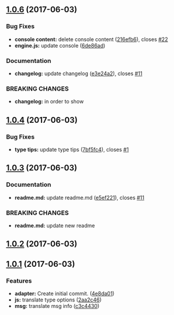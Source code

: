 <a name="1.0.6"></a>
## [1.0.6](https://github.com/blog-lyn/cz-conventional-changelog/compare/1.0.4...v1.0.6) (2017-06-03)


### Bug Fixes

* **console content:** delete console content ([216efb6](https://github.com/blog-lyn/cz-conventional-changelog/commit/216efb6)), closes [#22](https://github.com/blog-lyn/cz-conventional-changelog/issues/22)
* **engine.js:** update console ([6de86ad](https://github.com/blog-lyn/cz-conventional-changelog/commit/6de86ad))


### Documentation

* **changelog:** update changelog ([e3e24a2](https://github.com/blog-lyn/cz-conventional-changelog/commit/e3e24a2)), closes [#11](https://github.com/blog-lyn/cz-conventional-changelog/issues/11)


### BREAKING CHANGES

* **changelog:** in order to show



<a name="1.0.4"></a>
## [1.0.4](https://github.com/blog-lyn/cz-conventional-changelog/compare/1.0.3...1.0.4) (2017-06-03)


### Bug Fixes

* **type tips:** update type tips ([7bf5fc4](https://github.com/blog-lyn/cz-conventional-changelog/commit/7bf5fc4)), closes [#1](https://github.com/blog-lyn/cz-conventional-changelog/issues/1)



<a name="1.0.3"></a>
## [1.0.3](https://github.com/blog-lyn/cz-conventional-changelog/compare/1.0.2...1.0.3) (2017-06-03)


### Documentation

* **readme.md:** update readme.md ([e5ef221](https://github.com/blog-lyn/cz-conventional-changelog/commit/e5ef221)), closes [#11](https://github.com/blog-lyn/cz-conventional-changelog/issues/11)


### BREAKING CHANGES

* **readme.md:** update new readme



<a name="1.0.2"></a>
## [1.0.2](https://github.com/blog-lyn/cz-conventional-changelog/compare/1.0.1...1.0.2) (2017-06-03)



<a name="1.0.1"></a>
## [1.0.1](https://github.com/blog-lyn/cz-conventional-changelog/compare/4e8da01...1.0.1) (2017-06-03)


### Features

* **adapter:** Create initial commit. ([4e8da01](https://github.com/blog-lyn/cz-conventional-changelog/commit/4e8da01))
* **js:** translate type options ([2aa2c46](https://github.com/blog-lyn/cz-conventional-changelog/commit/2aa2c46))
* **msg:** translate msg info ([c3c4430](https://github.com/blog-lyn/cz-conventional-changelog/commit/c3c4430))



